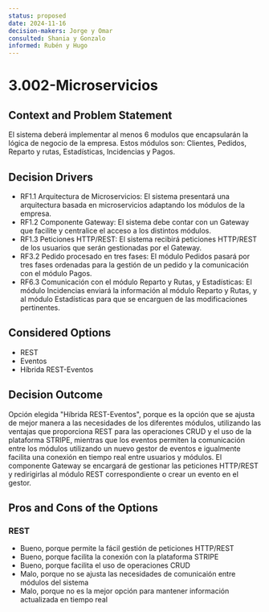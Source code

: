 ```yaml
---
status: proposed
date: 2024-11-16
decision-makers: Jorge y Omar 
consulted: Shania y Gonzalo
informed: Rubén y Hugo
---
```


# 3.002-Microservicios

## Context and Problem Statement

El sistema deberá implementar al menos 6 modulos que encapsularán la lógica de negocio de la empresa. Estos módulos son: Clientes, Pedidos, Reparto y rutas, Estadísticas, Incidencias y Pagos.

## Decision Drivers

* RF1.1 Arquitectura de Microservicios: El sistema presentará una arquitectura basada en microservicios adaptando los módulos de la empresa.
* RF1.2 Componente Gateway: El sistema debe contar con un Gateway que facilite y centralice el acceso a los distintos módulos.
* RF1.3 Peticiones HTTP/REST: El sistema recibirá peticiones HTTP/REST de los usuarios que serán gestionadas por el Gateway.
* RF3.2 Pedido procesado en tres fases: El módulo Pedidos pasará por tres fases ordenadas para la gestión de un pedido y la comunicación con el módulo Pagos.
* RF6.3 Comunicación con el módulo Reparto y Rutas, y Estadísticas: El módulo Incidencias enviará la información al módulo Reparto y Rutas, y al módulo Estadísticas para que se encarguen de las modificaciones pertinentes.

## Considered Options

* REST
* Eventos
* Híbrida REST-Eventos

## Decision Outcome

Opción elegida "Híbrida REST-Eventos", porque es la opción que se ajusta de mejor manera a las necesidades de los diferentes módulos, utilizando las ventajas que proporciona REST para las operaciones CRUD y el uso de la plataforma STRIPE, mientras que los eventos permiten la comunicación entre los módulos utilizando un nuevo gestor de eventos e igualmente facilita una conexión en tiempo real entre usuarios y módulos. El componente Gateway se encargará de gestionar las peticiones HTTP/REST y redirigirlas al módulo REST correspondiente o crear un evento en el gestor.

## Pros and Cons of the Options

### REST

* Bueno, porque permite la fácil gestión de peticiones HTTP/REST
* Bueno, porque facilita la conexión con la plataforma STRIPE
* Bueno, porque facilita el uso de operaciones CRUD
* Malo, porque no se ajusta las necesidades de comunicaión entre módulos del sistema
* Malo, porque no es la mejor opción para mantener información actualizada en tiempo real

